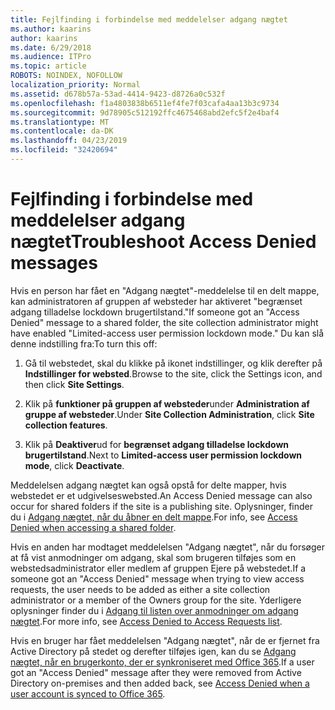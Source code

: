 ```yaml
---
title: Fejlfinding i forbindelse med meddelelser adgang nægtet
ms.author: kaarins
author: kaarins
ms.date: 6/29/2018
ms.audience: ITPro
ms.topic: article
ROBOTS: NOINDEX, NOFOLLOW
localization_priority: Normal
ms.assetid: d678b57a-53ad-4414-9423-d8726a0c532f
ms.openlocfilehash: f1a4803838b6511ef4fe7f03cafa4aa13b3c9734
ms.sourcegitcommit: 9d78905c512192ffc4675468abd2efc5f2e4baf4
ms.translationtype: MT
ms.contentlocale: da-DK
ms.lasthandoff: 04/23/2019
ms.locfileid: "32420694"
---
```

# <a name="troubleshoot-access-denied-messages"></a><span data-ttu-id="49fba-102">Fejlfinding i forbindelse med meddelelser adgang nægtet</span><span class="sxs-lookup"><span data-stu-id="49fba-102">Troubleshoot Access Denied messages</span></span>

<span data-ttu-id="49fba-103">Hvis en person har fået en "Adgang nægtet"-meddelelse til en delt mappe, kan administratoren af gruppen af websteder har aktiveret "begrænset adgang tilladelse lockdown brugertilstand."</span><span class="sxs-lookup"><span data-stu-id="49fba-103">If someone got an "Access Denied" message to a shared folder, the site collection administrator might have enabled "Limited-access user permission lockdown mode."</span></span> <span data-ttu-id="49fba-104">Du kan slå denne indstilling fra:</span><span class="sxs-lookup"><span data-stu-id="49fba-104">To turn this off:</span></span> 
  
1. <span data-ttu-id="49fba-105">Gå til webstedet, skal du klikke på ikonet indstillinger, og klik derefter på **Indstillinger for websted**.</span><span class="sxs-lookup"><span data-stu-id="49fba-105">Browse to the site, click the Settings icon, and then click **Site Settings**.</span></span>
    
2. <span data-ttu-id="49fba-106">Klik på **funktioner på gruppen af websteder**under **Administration af gruppe af websteder**.</span><span class="sxs-lookup"><span data-stu-id="49fba-106">Under **Site Collection Administration**, click **Site collection features**.</span></span>
    
3. <span data-ttu-id="49fba-107">Klik på **Deaktiver**ud for **begrænset adgang tilladelse lockdown brugertilstand**.</span><span class="sxs-lookup"><span data-stu-id="49fba-107">Next to **Limited-access user permission lockdown mode**, click **Deactivate**.</span></span>
    
<span data-ttu-id="49fba-108">Meddelelsen adgang nægtet kan også opstå for delte mapper, hvis webstedet er et udgivelseswebsted.</span><span class="sxs-lookup"><span data-stu-id="49fba-108">An Access Denied message can also occur for shared folders if the site is a publishing site.</span></span> <span data-ttu-id="49fba-109">Oplysninger, finder du i [Adgang nægtet, når du åbner en delt mappe](https://go.microsoft.com/fwlink/?linkid=2004317).</span><span class="sxs-lookup"><span data-stu-id="49fba-109">For info, see [Access Denied when accessing a shared folder](https://go.microsoft.com/fwlink/?linkid=2004317).</span></span>
  
<span data-ttu-id="49fba-110">Hvis en anden har modtaget meddelelsen "Adgang nægtet", når du forsøger at få vist anmodninger om adgang, skal som brugeren tilføjes som en webstedsadministrator eller medlem af gruppen Ejere på webstedet.</span><span class="sxs-lookup"><span data-stu-id="49fba-110">If a someone got an "Access Denied" message when trying to view access requests, the user needs to be added as either a site collection administrator or a member of the Owners group for the site.</span></span> <span data-ttu-id="49fba-111">Yderligere oplysninger finder du i [Adgang til listen over anmodninger om adgang nægtet](https://go.microsoft.com/fwlink/?linkid=2004220).</span><span class="sxs-lookup"><span data-stu-id="49fba-111">For more info, see [Access Denied to Access Requests list](https://go.microsoft.com/fwlink/?linkid=2004220).</span></span>
  
<span data-ttu-id="49fba-112">Hvis en bruger har fået meddelelsen "Adgang nægtet", når de er fjernet fra Active Directory på stedet og derefter tilføjes igen, kan du se [Adgang nægtet, når en brugerkonto, der er synkroniseret med Office 365](https://go.microsoft.com/fwlink/?linkid=2004318).</span><span class="sxs-lookup"><span data-stu-id="49fba-112">If a user got an "Access Denied" message after they were removed from Active Directory on-premises and then added back, see [Access Denied when a user account is synced to Office 365](https://go.microsoft.com/fwlink/?linkid=2004318).</span></span>
  

